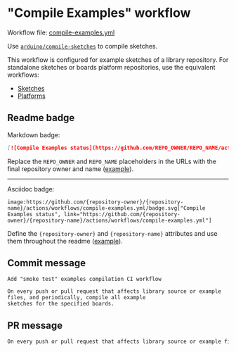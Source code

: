 # "Compile Examples" workflow

Workflow file: [compile-examples.yml](compile-examples.yml)

Use [`arduino/compile-sketches`](https://github.com/arduino/compile-sketches) to compile sketches.

This workflow is configured for example sketches of a library repository. For standalone sketches or boards platform repositories, use the equivalent workflows:

- [Sketches](compile-sketches.md)
- [Platforms](compile-platform-examples.md)

## Readme badge

Markdown badge:

```markdown
[![Compile Examples status](https://github.com/REPO_OWNER/REPO_NAME/actions/workflows/compile-examples.yml/badge.svg)](https://github.com/REPO_OWNER/REPO_NAME/actions/workflows/compile-examples.yml)
```

Replace the `REPO_OWNER` and `REPO_NAME` placeholders in the URLs with the final repository owner and name ([example](https://raw.githubusercontent.com/arduino-libraries/ArduinoIoTCloud/master/README.md)).

---

Asciidoc badge:

```adoc
image:https://github.com/{repository-owner}/{repository-name}/actions/workflows/compile-examples.yml/badge.svg["Compile Examples status", link="https://github.com/{repository-owner}/{repository-name}/actions/workflows/compile-examples.yml"]
```

Define the `{repository-owner}` and `{repository-name}` attributes and use them throughout the readme ([example](https://raw.githubusercontent.com/arduino-libraries/WiFiNINA/master/README.adoc)).

## Commit message

```
Add "smoke test" examples compilation CI workflow

On every push or pull request that affects library source or example files, and periodically, compile all example
sketches for the specified boards.
```

## PR message

```markdown
On every push or pull request that affects library source or example files, and periodically, use [the `arduino/compile-sketches` action](https://github.com/arduino/compile-sketches) to compile all example sketches for the specified boards.
```
